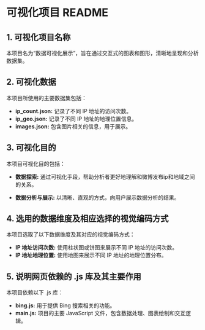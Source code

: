 # 可视化项目 README

## 1. 可视化项目名称

本项目名为“数据可视化展示”，旨在通过交互式的图表和图形，清晰地呈现和分析数据集。

## 2. 可视化数据

本项目所使用的主要数据集包括：

*   **ip_count.json:** 记录了不同 IP 地址的访问次数。
*   **ip_geo.json:** 记录了不同 IP 地址的地理位置信息。
*   **images.json:** 包含图片相关的信息，用于展示。


## 3. 可视化目的

本项目可视化目的包括：

*   **数据探索:** 通过可视化手段，帮助分析者更好地理解和微博发布ip和地域之间的关系。

*   **数据分析与展示:** 以清晰、直观的方式，向用户展示数据分析的结果。

## 4. 选用的数据维度及相应选择的视觉编码方式

本项目选取了以下数据维度及其对应的视觉编码方式：

*   **IP 地址访问次数:** 使用柱状图或饼图来展示不同 IP 地址的访问次数。
*   **IP 地址地理位置:** 使用地图来展示不同 IP 地址的地理位置分布。


## 5. 说明网页依赖的 .js 库及其主要作用

本项目依赖以下 .js 库：

*   **bing.js:** 用于提供 Bing 搜索相关的功能。
*   **main.js:** 项目的主要 JavaScript 文件，包含数据处理、图表绘制和交互逻辑。
